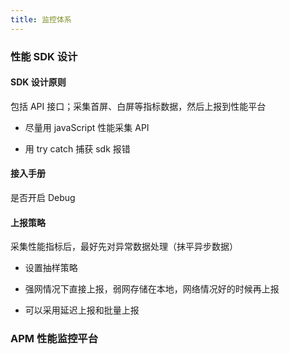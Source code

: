```yaml
---
title: 监控体系
---
```


### 性能 SDK 设计

#### SDK 设计原则

包括 API 接口；采集首屏、白屏等指标数据，然后上报到性能平台

- 尽量用 javaScript 性能采集 API

- 用 try catch 捕获 sdk 报错

#### 接入手册

是否开启 Debug

#### 上报策略

采集性能指标后，最好先对异常数据处理（抹平异步数据）

- 设置抽样策略

- 强网情况下直接上报，弱网存储在本地，网络情况好的时候再上报

- 可以采用延迟上报和批量上报

### APM 性能监控平台
